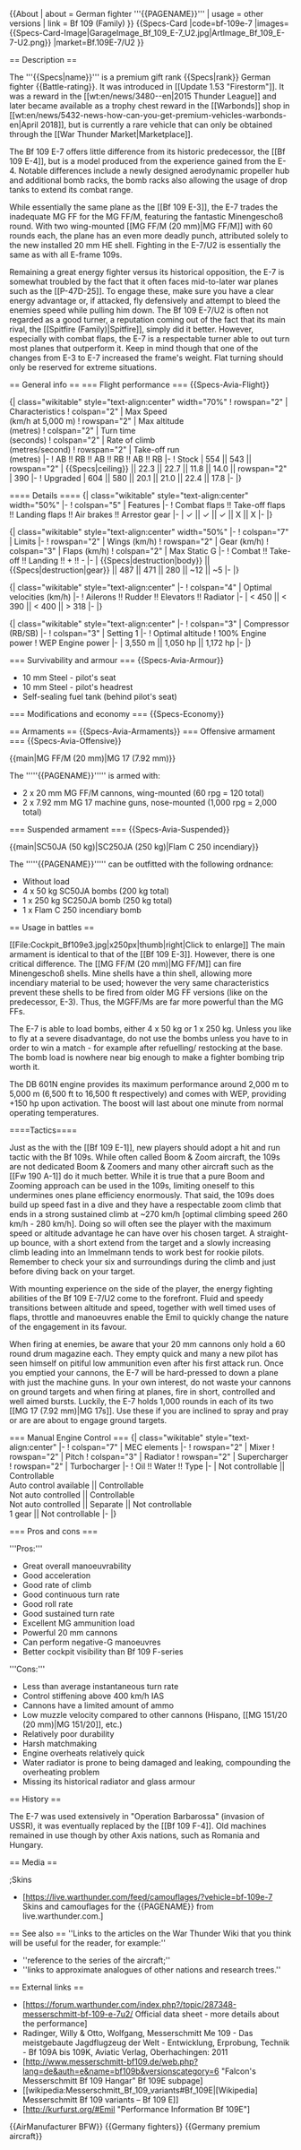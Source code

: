 {{About
| about = German fighter '''{{PAGENAME}}'''
| usage = other versions
| link = Bf 109 (Family)
}}
{{Specs-Card
|code=bf-109e-7
|images={{Specs-Card-Image|GarageImage_Bf_109_E-7_U2.jpg|ArtImage_Bf_109_E-7-U2.png}}
|market=Bf.109E-7/U2
}}

== Description ==
<!-- ''In the description, the first part should be about the history of and the creation and combat usage of the aircraft, as well as its key features. In the second part, tell the reader about the aircraft in the game. Insert a screenshot of the vehicle, so that if the novice player does not remember the vehicle by name, he will immediately understand what kind of vehicle the article is talking about.'' -->
The '''{{Specs|name}}''' is a premium gift rank {{Specs|rank}} German fighter {{Battle-rating}}. It was introduced in [[Update 1.53 "Firestorm"]]. It was a reward in the [[wt:en/news/3480--en|2015 Thunder League]] and later became available as a trophy chest reward in the [[Warbonds]] shop in [[wt:en/news/5432-news-how-can-you-get-premium-vehicles-warbonds-en|April 2018]], but is currently a rare vehicle that can only be obtained through the [[War Thunder Market|Marketplace]]. 

The Bf 109 E-7 offers little difference from its historic predecessor, the [[Bf 109 E-4]], but is a model produced from the experience gained from the E-4. Notable differences include a newly designed aerodynamic propeller hub and additional bomb racks, the bomb racks also allowing the usage of drop tanks to extend its combat range.

While essentially the same plane as the [[Bf 109 E-3]], the E-7 trades the inadequate MG FF for the MG FF/M, featuring the fantastic Minengeschoß round. With two wing-mounted [[MG FF/M (20 mm)|MG FF/M]] with 60 rounds each, the plane has an even more deadly punch, attributed solely to the new installed 20 mm HE shell. Fighting in the E-7/U2 is essentially the same as with all E-frame 109s.

Remaining a great energy fighter versus its historical opposition, the E-7 is somewhat troubled by the fact that it often faces mid-to-later war planes such as the [[P-47D-25]]. To engage these, make sure you have a clear energy advantage or, if attacked, fly defensively and attempt to bleed the enemies speed while pulling him down. The Bf 109 E-7/U2 is often not regarded as a good turner, a reputation coming out of the fact that its main rival, the [[Spitfire (Family)|Spitfire]], simply did it better. However, especially with combat flaps, the E-7 is a respectable turner able to out turn most planes that outperform it. Keep in mind though that one of the changes from E-3 to E-7 increased the frame's weight. Flat turning should only be reserved for extreme situations.

== General info ==
=== Flight performance ===
{{Specs-Avia-Flight}}
<!-- ''Describe how the aircraft behaves in the air. Speed, manoeuvrability, acceleration and allowable loads - these are the most important characteristics of the vehicle.'' -->

{| class="wikitable" style="text-align:center" width="70%"
! rowspan="2" | Characteristics
! colspan="2" | Max Speed<br>(km/h at 5,000 m)
! rowspan="2" | Max altitude<br>(metres)
! colspan="2" | Turn time<br>(seconds)
! colspan="2" | Rate of climb<br>(metres/second)
! rowspan="2" | Take-off run<br>(metres)
|-
! AB !! RB !! AB !! RB !! AB !! RB
|-
! Stock
| 554 || 543 || rowspan="2" | {{Specs|ceiling}} || 22.3 || 22.7 || 11.8 || 14.0 || rowspan="2" | 390
|-
! Upgraded
| 604 || 580 || 20.1 || 21.0 || 22.4 || 17.8
|-
|}

==== Details ====
{| class="wikitable" style="text-align:center" width="50%"
|-
! colspan="5" | Features
|-
! Combat flaps !! Take-off flaps !! Landing flaps !! Air brakes !! Arrestor gear
|-
| ✓ || ✓ || ✓ || X || X     <!-- ✓ -->
|-
|}

{| class="wikitable" style="text-align:center" width="50%"
|-
! colspan="7" | Limits
|-
! rowspan="2" | Wings (km/h)
! rowspan="2" | Gear (km/h)
! colspan="3" | Flaps (km/h)
! colspan="2" | Max Static G
|-
! Combat !! Take-off !! Landing !! + !! -
|-
| {{Specs|destruction|body}} || {{Specs|destruction|gear}} || 487 || 471 || 280 || ~12 || ~5
|-
|}

{| class="wikitable" style="text-align:center"
|-
! colspan="4" | Optimal velocities (km/h)
|-
! Ailerons !! Rudder !! Elevators !! Radiator
|-
| < 450 || < 390 || < 400 || > 318
|-
|}

{| class="wikitable" style="text-align:center"
|-
! colspan="3" | Compressor (RB/SB)
|-
! colspan="3" | Setting 1
|-
! Optimal altitude
! 100% Engine power
! WEP Engine power
|-
| 3,550 m || 1,050 hp || 1,172 hp
|-
|}

=== Survivability and armour ===
{{Specs-Avia-Armour}}
<!-- ''Examine the survivability of the aircraft. Note how vulnerable the structure is and how secure the pilot is, whether the fuel tanks are armoured, etc. Describe the armour, if there is any, and also mention the vulnerability of other critical aircraft systems.'' -->

* 10 mm Steel - pilot's seat
* 10 mm Steel - pilot's headrest
* Self-sealing fuel tank (behind pilot's seat)

=== Modifications and economy ===
{{Specs-Economy}}

== Armaments ==
{{Specs-Avia-Armaments}}
=== Offensive armament ===
{{Specs-Avia-Offensive}}
<!-- ''Describe the offensive armament of the aircraft, if any. Describe how effective the cannons and machine guns are in a battle, and also what belts or drums are better to use. If there is no offensive weaponry, delete this subsection.'' -->
{{main|MG FF/M (20 mm)|MG 17 (7.92 mm)}}

The '''''{{PAGENAME}}''''' is armed with:

* 2 x 20 mm MG FF/M cannons, wing-mounted (60 rpg = 120 total)
* 2 x 7.92 mm MG 17 machine guns, nose-mounted (1,000 rpg = 2,000 total)

=== Suspended armament ===
{{Specs-Avia-Suspended}}
<!-- ''Describe the aircraft's suspended armament: additional cannons under the wings, bombs, rockets and torpedoes. This section is especially important for bombers and attackers. If there is no suspended weaponry remove this subsection.'' -->
{{main|SC50JA (50 kg)|SC250JA (250 kg)|Flam C 250 incendiary}}

The '''''{{PAGENAME}}''''' can be outfitted with the following ordnance:

* Without load
* 4 x 50 kg SC50JA bombs (200 kg total)
* 1 x 250 kg SC250JA bomb (250 kg total)
* 1 x Flam C 250 incendiary bomb

== Usage in battles ==
<!-- ''Describe the tactics of playing in the aircraft, the features of using aircraft in a team and advice on tactics. Refrain from creating a "guide" - do not impose a single point of view, but instead, give the reader food for thought. Examine the most dangerous enemies and give recommendations on fighting them. If necessary, note the specifics of the game in different modes (AB, RB, SB).'' -->
[[File:Cockpit_Bf109e3.jpg|x250px|thumb|right|Click to enlarge]]
The main armament is identical to that of the [[Bf 109 E-3]]. However, there is one critical difference. The [[MG FF/M (20 mm)|MG FF/M]] can fire Minengeschoß shells. Mine shells have a thin shell, allowing more incendiary material to be used; however the very same characteristics prevent these shells to be fired from older MG FF versions (like on the predecessor, E-3). Thus, the MGFF/Ms are far more powerful than the MG FFs.

The E-7 is able to load bombs, either 4 x 50 kg or 1 x 250 kg. Unless you like to fly at a severe disadvantage, do not use the bombs unless you have to in order to win a match - for example after refuelling/ restocking at the base. The bomb load is nowhere near big enough to make a fighter bombing trip worth it.

The DB 601N engine provides its maximum performance around 2,000 m to 5,000 m (6,500 ft to 16,500 ft respectively) and comes with WEP, providing +150 hp upon activation. The boost will last about one minute from normal operating temperatures.

====Tactics====
<!--Specific methods of play in different situations, label the methods with pros and cons (if possible) based on vehicle's performances (i.e. Me 262 playing as a fighter or anti-bomber)-->
Just as the with the [[Bf 109 E-1]], new players should adopt a hit and run tactic with the Bf 109s. While often called Boom & Zoom aircraft, the 109s are not dedicated Boom & Zoomers and many other aircraft such as the [[Fw 190 A-1]] do it much better. While it is true that a pure Boom and Zooming approach can be used in the 109s, limiting oneself to this undermines ones plane efficiency enormously. That said, the 109s does build up speed fast in a dive and they have a respectable zoom climb that ends in a strong sustained climb at ~270 km/h [optimal climbing speed 260 km/h - 280 km/h]. Doing so will often see the player with the maximum speed or altitude advantage he can have over his chosen target. A straight-up bounce, with a short extend from the target and a slowly increasing climb leading into an Immelmann tends to work best for rookie pilots. Remember to check your six and surroundings during the climb and just before diving back on your target.

With mounting experience on the side of the player, the energy fighting abilities of the Bf 109 E-7/U2 come to the forefront. Fluid and speedy transitions between altitude and speed, together with well timed uses of flaps, throttle and manoeuvres enable the Emil to quickly change the nature of the engagement in its favour.

When firing at enemies, be aware that your 20 mm cannons only hold a 60 round drum magazine each. They empty quick and many a new pilot has seen himself on pitiful low ammunition even after his first attack run. Once you emptied your cannons, the E-7 will be hard-pressed to down a plane with just the machine guns. In your own interest, do not waste your cannons on ground targets and when firing at planes, fire in short, controlled and well aimed bursts. Luckily, the E-7 holds 1,000 rounds in each of its two [[MG 17 (7.92 mm)|MG 17s]]. Use these if you are inclined to spray and pray or are are about to engage ground targets.

=== Manual Engine Control ===
{| class="wikitable" style="text-align:center"
|-
! colspan="7" | MEC elements
|-
! rowspan="2" | Mixer
! rowspan="2" | Pitch
! colspan="3" | Radiator
! rowspan="2" | Supercharger
! rowspan="2" | Turbocharger
|-
! Oil !! Water !! Type
|-
| Not controllable || Controllable<br>Auto control available || Controllable<br>Not auto controlled || Controllable<br>Not auto controlled || Separate || Not controllable<br>1 gear || Not controllable
|-
|}

=== Pros and cons ===
<!-- ''Summarise and briefly evaluate the vehicle in terms of its characteristics and combat effectiveness. Mark its pros and cons in the bulleted list. Try not to use more than 6 points for each of the characteristics. Avoid using categorical definitions such as "bad", "good" and the like - use substitutions with softer forms such as "inadequate" and "effective".'' -->

'''Pros:'''

* Great overall manoeuvrability
* Good acceleration
* Good rate of climb
* Good continuous turn rate
* Good roll rate
* Good sustained turn rate
* Excellent MG ammunition load
* Powerful 20 mm cannons
* Can perform negative-G manoeuvres
* Better cockpit visibility than Bf 109 F-series

'''Cons:'''

* Less than average instantaneous turn rate
* Control stiffening above 400 km/h IAS
* Cannons have a limited amount of ammo
* Low muzzle velocity compared to other cannons (Hispano, [[MG 151/20 (20 mm)|MG 151/20]], etc.)
* Relatively poor durability
* Harsh matchmaking
* Engine overheats relatively quick
* Water radiator is prone to being damaged and leaking, compounding the overheating problem
* Missing its historical radiator and glass armour

== History ==
<!-- ''Describe the history of the creation and combat usage of the aircraft in more detail than in the introduction. If the historical reference turns out to be too long, take it to a separate article, taking a link to the article about the vehicle and adding a block "/History" (example: <nowiki>https://wiki.warthunder.com/(Vehicle-name)/History</nowiki>) and add a link to it here using the <code>main</code> template. Be sure to reference text and sources by using <code><nowiki><ref></ref></nowiki></code>, as well as adding them at the end of the article with <code><nowiki><references /></nowiki></code>. This section may also include the vehicle's dev blog entry (if applicable) and the in-game encyclopedia description (under <code><nowiki>=== In-game description ===</nowiki></code>, also if applicable).'' -->
The E-7 was used extensively in "Operation Barbarossa" (invasion of USSR), it was eventually replaced by the [[Bf 109 F-4]]. Old machines remained in use though by other Axis nations, such as Romania and Hungary.

== Media ==
<!-- ''Excellent additions to the article would be video guides, screenshots from the game, and photos.'' -->

;Skins
* [https://live.warthunder.com/feed/camouflages/?vehicle=bf-109e-7 Skins and camouflages for the {{PAGENAME}} from live.warthunder.com.]

== See also ==
''Links to the articles on the War Thunder Wiki that you think will be useful for the reader, for example:''
* ''reference to the series of the aircraft;''
* ''links to approximate analogues of other nations and research trees.''

== External links ==
<!--''Paste links to sources and external resources, such as:''
* ''topic on the official game forum;''
* ''other literature.''-->

* [https://forum.warthunder.com/index.php?/topic/287348-messerschmitt-bf-109-e-7u2/ Official data sheet - more details about the performance]
* Radinger, Willy & Otto, Wolfgang, Messerschmitt Me 109 - Das meistgebaute Jagdflugzeug der Welt - Entwicklung, Erprobung, Technik - Bf 109A bis 109K, Aviatic Verlag, Oberhachingen: 2011
* [http://www.messerschmitt-bf109.de/web.php?lang=de&auth=e&name=bf109b&versionscategory=6 "Falcon's Messerschmitt Bf 109 Hangar" Bf 109E subpage]
* [[wikipedia:Messerschmitt_Bf_109_variants#Bf_109E|[Wikipedia] Messerschmitt Bf 109 variants &ndash; Bf 109 E]]
* [http://kurfurst.org/#Emil "Performance Information Bf 109E"]

{{AirManufacturer BFW}}
{{Germany fighters}}
{{Germany premium aircraft}}